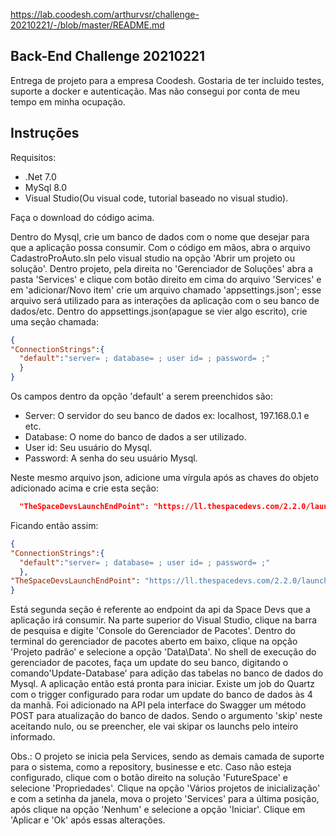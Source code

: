 https://lab.coodesh.com/arthurvsr/challenge-20210221/-/blob/master/README.md

## Back-End Challenge 20210221

Entrega de projeto para a empresa Coodesh. Gostaria de ter incluido testes, suporte a docker e autenticação. Mas não consegui por conta de meu tempo em minha ocupação.

## Instruções

Requisitos:

- .Net 7.0
- MySql 8.0
- Visual Studio(Ou visual code, tutorial baseado no visual studio).

Faça o download do código acima.

Dentro do Mysql, crie um banco de dados com o nome que desejar para que a aplicação possa consumir.
Com o código em mãos, abra o arquivo CadastroProAuto.sln pelo visual studio na opção 'Abrir um projeto ou solução'. Dentro projeto, pela direita no 'Gerenciador de Soluções' abra a pasta 'Services' e clique com botão direito em cima do arquivo 'Services' e em 'adicionar/Novo item' crie um arquivo chamado 'appsettings.json'; esse arquivo será utilizado para as interações da aplicação com o seu banco de dados/etc. Dentro do appsettings.json(apague se vier algo escrito), crie uma seção chamada: 

```json
{
"ConnectionStrings":{
  "default":"server= ; database= ; user id= ; password= ;"
  }
}
```

Os campos dentro da opção 'default' a serem preenchidos são:

- Server: O servidor do seu banco de dados ex: localhost, 197.168.0.1 e etc.
- Database: O nome do banco de dados a ser utilizado.
- User id: Seu usuário do Mysql.
- Password: A senha do seu usuário Mysql.

Neste mesmo arquivo json, adicione uma vírgula após as chaves do objeto adicionado acima e crie esta seção:

```json
  "TheSpaceDevsLaunchEndPoint": "https://ll.thespacedevs.com/2.2.0/launch/",
```

Ficando então assim:

```json
{
"ConnectionStrings":{
  "default":"server= ; database= ; user id= ; password= ;"
  },
"TheSpaceDevsLaunchEndPoint": "https://ll.thespacedevs.com/2.2.0/launch/"
}
```

Está segunda seção é referente ao endpoint da api da Space Devs que a aplicação irá consumir.
Na parte superior do Visual Studio, clique na barra de pesquisa e digite 'Console do Gerenciador de Pacotes'. Dentro do terminal do gerenciador de pacotes aberto em baixo, clique na opção 'Projeto padrão' e selecione a opção 'Data\Data'. No shell de execução do gerenciador de pacotes, faça um update do seu banco, digitando o comando'Update-Database' para adição das tabelas no banco de dados do Mysql.
A aplicação então está pronta para iniciar. Existe um job do Quartz com o trigger configurado para rodar um update do banco de dados às 4 da manhã. Foi adicionado na API pela interface do Swagger um método POST para atualização do banco de dados. Sendo o argumento 'skip' neste aceitando nulo, ou se preencher, ele vai skipar os launchs pelo inteiro informado.

Obs.: O projeto se inicia pela Services, sendo as demais camada de suporte para o sistema, como a repository, businesse e etc. Caso não esteja configurado, clique com o botão direito na solução 'FutureSpace' e selecione 'Propriedades'. Clique na opção 'Vários projetos de inicialização' e com a setinha da janela, mova o projeto 'Services' para a última posição, após clique na opção 'Nenhum' e selecione a opção 'Iniciar'. Clique em 'Aplicar e 'Ok' após essas alterações.
